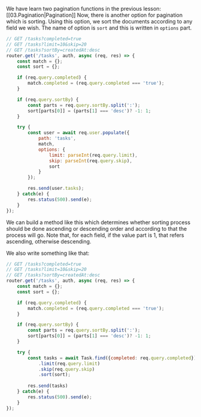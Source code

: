 We have learn two pagination functions in the previous lesson: [[03.Pagination|Pagination]]
Now, there is another option for pagination which is sorting. Using this option, we sort the documents according to any field we wish. The name of option is `sort` and this is written in `options` part.

```javascript
// GET /tasks?completed=true
// GET /tasks?limit=10&skip=20
// GET /tasks?sortBy=createdAt:desc
router.get('/tasks', auth, async (req, res) => {
    const match = {};
    const sort = {};

    if (req.query.completed) {
        match.completed = (req.query.completed === 'true');
    }

    if (req.query.sortBy) {
        const parts = req.query.sortBy.split(':');
        sort[parts[0]] = (parts[1] === 'desc')? -1: 1;
    }

    try {
        const user = await req.user.populate({
            path: 'tasks',
            match,
            options: {
                limit: parseInt(req.query.limit),
                skip: parseInt(req.query.skip),
                sort
            }
        });

        res.send(user.tasks);
    } catch(e) {
        res.status(500).send(e);
    }
});
```

We can build a method like this which determines whether sorting process should be done ascending or descending order and according to that the process will go. Note that, for each field, if the value part is 1, that refers ascending, otherwise descending.

We also write something like that:
```javascript
// GET /tasks?completed=true
// GET /tasks?limit=10&skip=20
// GET /tasks?sortBy=createdAt:desc
router.get('/tasks', auth, async (req, res) => {
    const match = {};
    const sort = {};

    if (req.query.completed) {
        match.completed = (req.query.completed === 'true');
    }

    if (req.query.sortBy) {
        const parts = req.query.sortBy.split(':');
        sort[parts[0]] = (parts[1] === 'desc')? -1: 1;
    }

    try {
		const tasks = await Task.find({completed: req.query.completed})
	        .limit(req.query.limit)
	        .skip(req.query.skip)
	        .sort(sort);
        
        res.send(tasks)
    } catch(e) {
        res.status(500).send(e);
    }
});
```